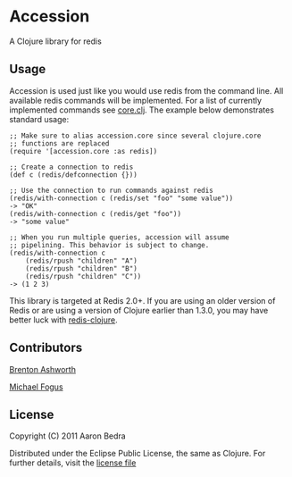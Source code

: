 # Accession

A Clojure library for redis

## Usage
   
Accession is used just like you would use redis from the command
line. All available redis commands will be implemented. For a list
of currently implemented commands see
[core.clj](https://github.com/abedra/accession/blob/master/src/accession/core.clj). The
example below demonstrates standard usage:

    ;; Make sure to alias accession.core since several clojure.core
    ;; functions are replaced
    (require '[accession.core :as redis])
     
    ;; Create a connection to redis
    (def c (redis/defconnection {}))
     
    ;; Use the connection to run commands against redis
    (redis/with-connection c (redis/set "foo" "some value"))
    -> "OK"
    (redis/with-connection c (redis/get "foo"))
    -> "some value"
     
    ;; When you run multiple queries, accession will assume
    ;; pipelining. This behavior is subject to change.
    (redis/with-connection c
        (redis/rpush "children" "A")
        (redis/rpush "children" "B")
        (redis/rpush "children" "C"))
    -> (1 2 3)

This library is targeted at Redis 2.0+. If you are using an older
version of Redis or are using a version of Clojure earlier than 1.3.0,
you may have better luck with
[redis-clojure](https://github.com/ragnard/redis-clojure).

## Contributors

[Brenton Ashworth](http://github.com/brentonashworth)

[Michael Fogus](http://github.com/fogus)

## License

Copyright (C) 2011 Aaron Bedra

Distributed under the Eclipse Public License, the same as Clojure. For
further details, visit the [license
file](https://github.com/abedra/accession/blob/master/epl-v10.html)
